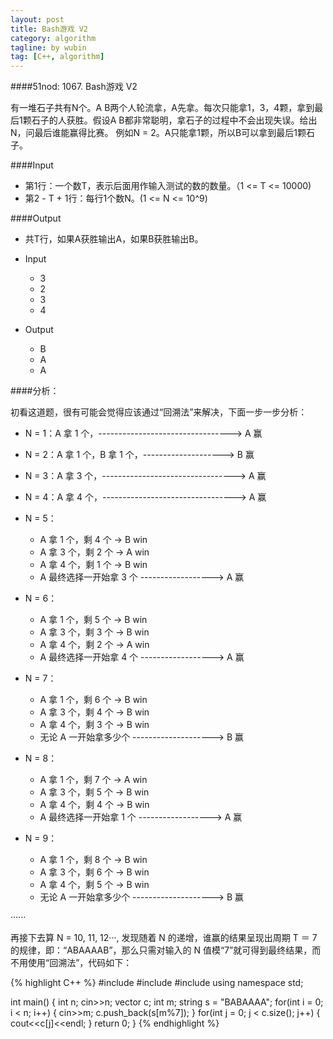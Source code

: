 ```yaml
---
layout: post
title: Bash游戏 V2
category: algorithm
tagline: by wubin
tag: [C++, algorithm]
---
```


####51nod: 1067. Bash游戏 V2

有一堆石子共有N个。A B两个人轮流拿，A先拿。每次只能拿1，3，4颗，拿到最后1颗石子的人获胜。假设A B都非常聪明，拿石子的过程中不会出现失误。给出N，问最后谁能赢得比赛。
例如N = 2。A只能拿1颗，所以B可以拿到最后1颗石子。
<!--more-->
####Input

* 第1行：一个数T，表示后面用作输入测试的数的数量。（1 <= T <= 10000)
* 第2 - T + 1行：每行1个数N。(1 <= N <= 10^9)

####Output

* 共T行，如果A获胜输出A，如果B获胜输出B。

* Input

    * 3
    * 2
    * 3
    * 4

* Output

    * B
    * A
    * A

####分析：

初看这道题，很有可能会觉得应该通过“回溯法”来解决，下面一步一步分析：

* N = 1：A 拿 1 个，---------------------------------> A 赢
* N = 2：A 拿 1 个，B 拿 1 个，--------------------> B 赢
* N = 3：A 拿 3 个，---------------------------------> A 赢
* N = 4：A 拿 4 个，---------------------------------> A 赢
* N = 5：
    * A 拿 1 个，剩 4 个 -> B win
    * A 拿 3 个，剩 2 个 -> A win
    * A 拿 4 个，剩 1 个 -> B win
    * A 最终选择一开始拿 3 个 ------------------> A 赢

* N = 6：
    * A 拿 1 个，剩 5 个 -> B win
    * A 拿 3 个，剩 3 个 -> B win
    * A 拿 4 个，剩 2 个 -> A win
    * A 最终选择一开始拿 4 个 ------------------> A 赢

* N = 7：
    * A 拿 1 个，剩 6 个 -> B win
    * A 拿 3 个，剩 4 个 -> B win
    * A 拿 4 个，剩 3 个 -> B win
    * 无论 A 一开始拿多少个 --------------------> B 赢

* N = 8：
    * A 拿 1 个，剩 7 个 -> A win
    * A 拿 3 个，剩 5 个 -> B win
    * A 拿 4 个，剩 4 个 -> B win
    * A 最终选择一开始拿 1 个 ------------------> A 赢

* N = 9：
    * A 拿 1 个，剩 8 个 -> B win
    * A 拿 3 个，剩 6 个 -> B win
    * A 拿 4 个，剩 5 个 -> B win
    * 无论 A 一开始拿多少个 --------------------> B 赢

······

再接下去算 N = 10, 11, 12···, 发现随着 N 的递增，谁赢的结果呈现出周期 T ＝ 7 的规律，即：“ABAAAAB”，那么只需对输入的 N 值模“7”就可得到最终结果，而不用使用“回溯法”，代码如下：

{% highlight C++ %}
#include<iostream>
#include<vector>
#include<string>
using namespace std;

int main() {
    int n;
    cin>>n;
    vector<char> c;
    int m;
    string s = "BABAAAA";
    for(int i = 0; i < n; i++) {
        cin>>m;
        c.push_back(s[m%7]);
    }
    for(int j = 0; j < c.size(); j++) {
        cout<<c[j]<<endl;
    }
    return 0;
}
{% endhighlight %}
